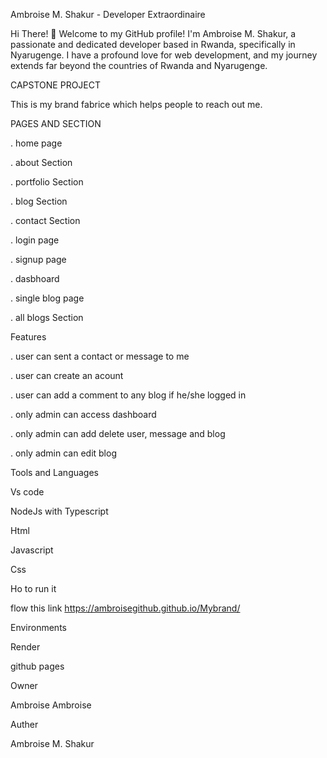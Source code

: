 Ambroise M. Shakur - Developer Extraordinaire

Hi There! 👋
Welcome to my GitHub profile! I'm Ambroise M. Shakur, a passionate and dedicated developer based in Rwanda, specifically in Nyarugenge. I have a profound love for web development, and my journey extends far beyond the countries of Rwanda and Nyarugenge.

CAPSTONE PROJECT

This is my brand fabrice which helps people to reach out me.

PAGES AND SECTION

. home page

. about Section

. portfolio Section

. blog Section

. contact Section

. login page

. signup page

. dasbhoard

. single blog page

. all blogs Section

Features

. user can sent a contact or message to me

. user can create an acount

. user can add a comment to any blog if he/she logged in

. only admin can access dashboard

. only admin can add delete user, message and blog

. only admin can edit blog

Tools and Languages

Vs code

NodeJs with Typescript

Html

Javascript

Css

Ho to run it

flow this link https://ambroisegithub.github.io/Mybrand/

Environments

Render

github pages

Owner

Ambroise Ambroise

Auther

Ambroise M. Shakur
